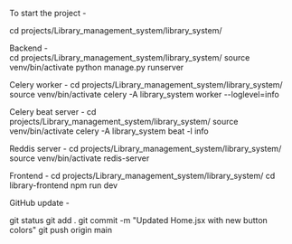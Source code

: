 To start the project - 

cd projects/Library_management_system/library_system/

Backend - 	
cd projects/Library_management_system/library_system/
source venv/bin/activate 
python manage.py runserver


Celery worker - 
cd projects/Library_management_system/library_system/
source venv/bin/activate
celery -A library_system worker --loglevel=info


Celery beat server - 
cd projects/Library_management_system/library_system/
source venv/bin/activate
celery -A library_system beat -l info


Reddis server - 
cd projects/Library_management_system/library_system/
source venv/bin/activate
redis-server


Frontend - 
cd projects/Library_management_system/library_system/
cd library-frontend
npm run dev



GitHub update - 

git status
git add .
git commit -m "Updated Home.jsx with new button colors"
git push origin main
